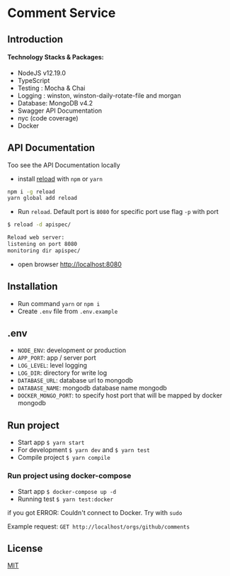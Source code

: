 ﻿# Comment Service


## Introduction
#### Technology Stacks & Packages:
 - NodeJS v12.19.0
 - TypeScript
 - Testing : Mocha & Chai
 - Logging : winston, winston-daily-rotate-file and morgan
 - Database: MongoDB v4.2
 - Swagger API Documentation
 - nyc (code coverage)
 - Docker

## API Documentation
Too see the API Documentation locally 
- install [reload](https://www.npmjs.com/package/reload) with `npm` or `yarn`

```bash
npm i -g reload
yarn global add reload
```
- Run `reload`. Default port is `8080` for specific port use flag `-p` with port
```bash 
$ reload -d apispec/

Reload web server:
listening on port 8080
monitoring dir apispec/

```
- open browser [http://localhost:8080](http://localhost:8080)


## Installation

- Run command `yarn` or `npm i`
- Create `.env` file from `.env.example` 

## .env

- `NODE_ENV`: development or production
- `APP_PORT`: app / server port
- `LOG_LEVEL`: level logging
- `LOG_DIR`: directory for write log
- `DATABASE_URL`: database url to mongodb
- `DATABASE_NAME`: mongodb database name mongodb
- `DOCKER_MONGO_PORT`: to specify host port that will be mapped by docker mongodb

## Run project 
- Start app `$ yarn start`
- For development `$ yarn dev` and `$ yarn test`
- Compile project `$ yarn compile`

### Run project using docker-compose
- Start app `$ docker-compose up -d`
- Running test `$ yarn test:docker`

if you got ERROR: Couldn't connect to Docker. Try with `sudo`

Example request:
`GET http://localhost/orgs/github/comments`

## License
[MIT](https://choosealicense.com/licenses/mit/)